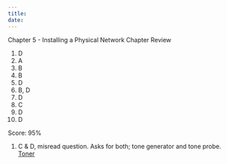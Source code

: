 ```yaml
---
title: 
date: 
---
```


Chapter 5 - Installing a Physical Network
Chapter Review

1.  D
2.  A
3.  B
4.  B
5.  D
6.  B, D
7.  D
8.  C
9.  D
10. D

Score: 95%

1.  C & D, misread question. Asks for both; tone generator and tone probe. [Toner](2020-10-19--14-20-51Z--toners.md)

